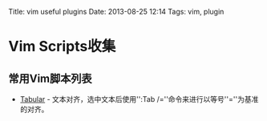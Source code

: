 Title: vim useful plugins
Date: 2013-08-25 12:14
Tags: vim, plugin

# Vim Scripts收集

## 常用Vim脚本列表

*  [Tabular](https///github.com/godlygeek/tabular) - 文本对齐，选中文本后使用'':Tab /=''命令来进行以等号''=''为基准的对齐。

